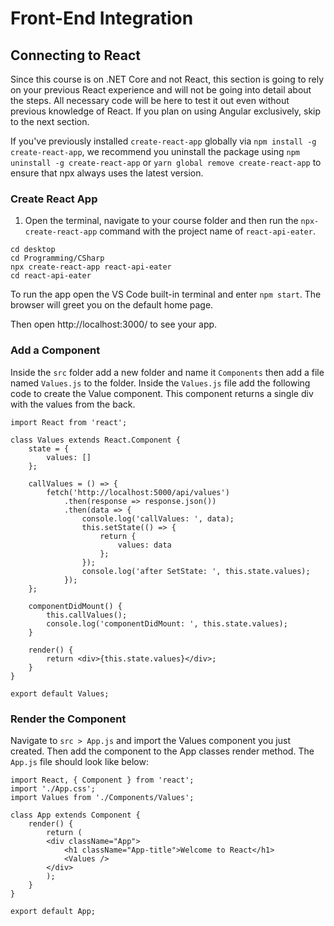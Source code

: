 # Front-End Integration

## Connecting to React

Since this course is on .NET Core and not React, this section is going to rely on your previous React experience and will not be going into detail about the steps. All necessary code will be here to test it out even without previous knowledge of React. If you plan on using Angular exclusively, skip to the next section.

If you've previously installed `create-react-app` globally via `npm install -g create-react-app`, we recommend you uninstall the package using `npm uninstall -g create-react-app` or `yarn global remove create-react-app` to ensure that npx always uses the latest version.

### Create React App

1. Open the terminal, navigate to your course folder and then run the `npx-create-react-app` command with the project name of `react-api-eater`.

```
cd desktop
cd Programming/CSharp
npx create-react-app react-api-eater
cd react-api-eater
```

To run the app open the VS Code built-in terminal and enter `npm start`. The browser will greet you on the default home page.

Then open http://localhost:3000/ to see your app.

### Add a Component

Inside the `src` folder add a new folder and name it `Components` then add a file named `Values.js` to the folder. Inside the `Values.js` file add the following code to create the Value component. This component returns a single div with the values from the back.

```
import React from 'react';

class Values extends React.Component {
    state = {
        values: []
    };

    callValues = () => {
        fetch('http://localhost:5000/api/values')
            .then(response => response.json())
            .then(data => {
                console.log('callValues: ', data);
                this.setState(() => {
                    return {
                        values: data
                    };
                });
                console.log('after SetState: ', this.state.values);
            });
    };

    componentDidMount() {
        this.callValues();
        console.log('componentDidMount: ', this.state.values);
    }

    render() {
        return <div>{this.state.values}</div>;
    }
}

export default Values;
```

### Render the Component

Navigate to `src > App.js` and import the Values component you just created. Then add the component to the App classes render method. The `App.js` file should look like below:


```
import React, { Component } from 'react';
import './App.css';
import Values from './Components/Values';

class App extends Component {
    render() {
        return (
        <div className="App">
            <h1 className="App-title">Welcome to React</h1>
            <Values />
        </div>
        );
    }
}

export default App;
```













